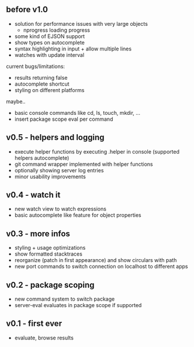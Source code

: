 ## before v1.0

- solution for performance issues with very large objects
  + nprogress loading progress
- some kind of EJSON support
- show types on autocomplete
- syntax highlighting in input + allow multiple lines
- watches with update interval

current bugs/limitations:
- results returning false
- autocomplete shortcut
- styling on different platforms

maybe..
- basic console commands like cd, ls, touch, mkdir, ...
- insert package scope eval per command

## v0.5 - helpers and logging

- execute helper functions by executing .helper in console (supported helpers autocomplete)
- git command wrapper implemented with helper functions
- optionally showing server log entries
- minor usability improvements

## v0.4 - watch it

- new watch view to watch expressions
- basic autocomplete like feature for object properties

## v0.3 - more infos

- styling + usage optimizations
- show formatted stacktraces
- reorganize (patch in first appearance) and show circulars with path
- new port commands to switch connection on localhost to different apps

## v0.2 - package scoping

- new command system to switch package
- server-eval evaluates in package scope if supported

## v0.1 - first ever

- evaluate, browse results
